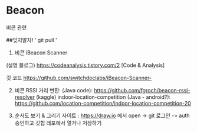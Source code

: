 # Beacon
비콘 관련

##잊지말자! ' git pull '

1. 비콘 iBeacon Scanner

  (설명 블로그) https://codeanalysis.tistory.com/2 [Code & Analysis]

  깃 코드
    https://github.com/switchdoclabs/iBeacon-Scanner-


2. 비콘 RSSI 거리 변환:
  (Java code):
    https://github.com/fgroch/beacon-rssi-resolver
  (kaggle) indoor-location-competition (Java - android?):
    https://github.com/location-competition/indoor-location-competition-20

3. 순서도 보기 & 그리기 사이트 :
  https://draw.io
  에서 open -> git 로그인 -> auth 승인하고 깃헙 레포에서 열거나 저장하기
